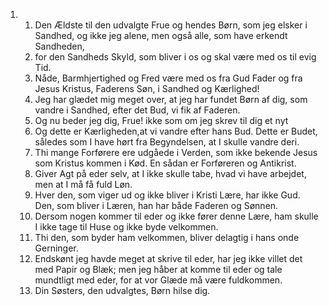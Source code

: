 <ol>
  <li>
    <ol>
      <li>Den Ældste til den udvalgte Frue og hendes Børn, som jeg elsker i Sandhed, og ikke jeg alene, men også alle, som have erkendt Sandheden,</li>
      <li>for den Sandheds Skyld, som bliver i os og skal være med os til evig Tid.</li>
      <li>Nåde, Barmhjertighed og Fred være med os fra Gud Fader og fra Jesus Kristus, Faderens Søn, i Sandhed og Kærlighed!</li>
      <li>Jeg har glædet mig meget over, at jeg har fundet Børn af dig, som vandre i Sandhed, efter det Bud, vi fik af Faderen.</li>
      <li>Og nu beder jeg dig, Frue! ikke som om jeg skrev til dig et nyt</li>
      <li>Og dette er Kærligheden,at vi vandre efter hans Bud. Dette er Budet, således som I have hørt fra Begyndelsen, at I skulle vandre deri.</li>
      <li>Thi mange Forførere ere udgåede i Verden, som ikke bekende Jesus som Kristus kommen i Kød. En sådan er Forføreren og Antikrist.</li>
      <li>Giver Agt på eder selv, at I ikke skulle tabe, hvad vi have arbejdet, men at I må få fuld Løn.</li>
      <li>Hver den, som viger ud og ikke bliver i Kristi Lære, har ikke Gud. Den, som bliver i Læren, han har både Faderen og Sønnen.</li>
      <li>Dersom nogen kommer til eder og ikke fører denne Lære, ham skulle I ikke tage til Huse og ikke byde velkommen.</li>
      <li>Thi den, som byder ham velkommen, bliver delagtig i hans onde Gerninger.</li>
      <li>Endskønt jeg havde meget at skrive til eder, har jeg ikke villet det med Papir og Blæk; men jeg håber at komme til eder og tale mundtligt med eder, for at vor Glæde må være fuldkommen.</li>
      <li>Din Søsters, den udvalgtes, Børn hilse dig.</li>
    </ol>
  </li>
</ol>